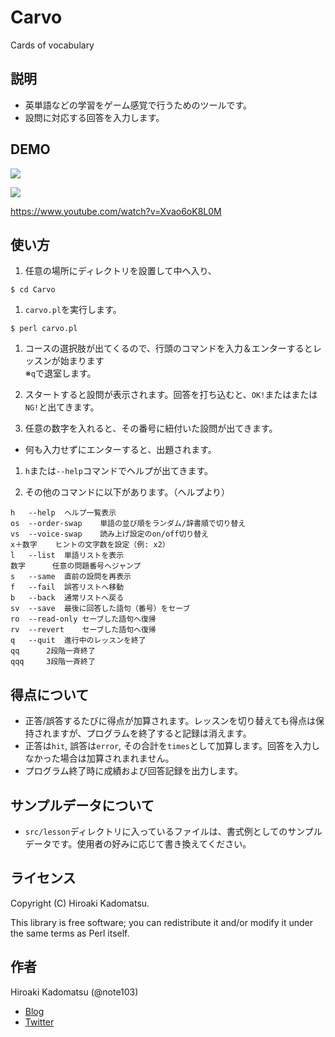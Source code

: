 Carvo
=====

Cards of vocabulary

## 説明

- 英単語などの学習をゲーム感覚で行うためのツールです。
- 設問に対応する回答を入力します。

## DEMO

![](https://dl.dropboxusercontent.com/u/7779513/carvo/2016-01-20_en.gif)

![](https://dl.dropboxusercontent.com/u/7779513/carvo/2016-01-20_bk.gif)

https://www.youtube.com/watch?v=Xvao6oK8L0M

## 使い方

1. 任意の場所にディレクトリを設置して中へ入り、
```
$ cd Carvo
```

1. `carvo.pl`を実行します。
```
$ perl carvo.pl
```

1. コースの選択肢が出てくるので、行頭のコマンドを入力＆エンターするとレッスンが始まります  
※`q`で退室します。  

1. スタートすると設問が表示されます。回答を打ち込むと、`OK!`またはまたは`NG!`と出てきます。

1. 任意の数字を入れると、その番号に紐付いた設問が出てきます。
  - 何も入力せずにエンターすると、出題されます。

1. `h`または`--help`コマンドでヘルプが出てきます。

1. その他のコマンドに以下があります。（ヘルプより）
```
h   --help	ヘルプ一覧表示
os  --order-swap	単語の並び順をランダム/辞書順で切り替え
vs  --voice-swap	読み上げ設定のon/off切り替え
x＋数字   	ヒントの文字数を設定（例: x2）
l   --list	単語リストを表示
数字    	任意の問題番号へジャンプ
s   --same	直前の設問を再表示
f   --fail	誤答リストへ移動
b   --back	通常リストへ戻る
sv  --save	最後に回答した語句（番号）をセーブ
ro  --read-only	セーブした語句へ復帰
rv  --revert	セーブした語句へ復帰
q   --quit	進行中のレッスンを終了
qq  	2段階一斉終了
qqq 	3段階一斉終了
```

## 得点について

- 正答/誤答するたびに得点が加算されます。レッスンを切り替えても得点は保持されますが、プログラムを終了すると記録は消えます。
- 正答は`hit`, 誤答は`error`, その合計を`times`として加算します。回答を入力しなかった場合は加算されまれません。
- プログラム終了時に成績および回答記録を出力します。

## サンプルデータについて

- `src/lesson`ディレクトリに入っているファイルは、書式例としてのサンプルデータです。使用者の好みに応じて書き換えてください。

## ライセンス
Copyright (C) Hiroaki Kadomatsu.

This library is free software; you can redistribute it and/or modify it under the same terms as Perl itself.

## 作者

Hiroaki Kadomatsu (@note103)

- [Blog](http://note103.hateblo.jp/)
- [Twitter](https://twitter.com/note103)
